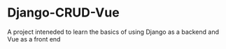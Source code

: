 # Django-CRUD-Vue
A project inteneded to learn the basics of using Django as a backend and Vue as a front end
